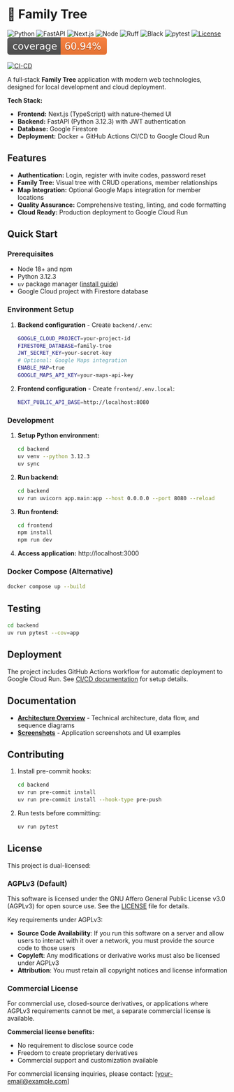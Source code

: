 # 🌳 Family Tree

![Python](https://img.shields.io/badge/Python-3.12.3-blue)
![FastAPI](https://img.shields.io/badge/FastAPI-0.112%2B-009485)
![Next.js](https://img.shields.io/badge/Next.js-14-black)
![Node](https://img.shields.io/badge/Node-20.x-339933)
![Ruff](https://img.shields.io/badge/Lint-ruff-46a7f8)
![Black](https://img.shields.io/badge/Format-black-000000)
![pytest](https://img.shields.io/badge/tests-pytest-0A9EDC)
[![License](https://img.shields.io/badge/License-AGPLv3-blue)](LICENSE)
![Coverage](docs/coverage.svg)

[![CI-CD](https://github.com/r39132/family-tree/actions/workflows/ci-cd.yml/badge.svg)](https://github.com/r39132/family-tree/actions/workflows/ci-cd.yml)

A full‑stack **Family Tree** application with modern web technologies, designed for local development and cloud deployment.

**Tech Stack:**
- **Frontend:** Next.js (TypeScript) with nature‑themed UI
- **Backend:** FastAPI (Python 3.12.3) with JWT authentication
- **Database:** Google Firestore
- **Deployment:** Docker + GitHub Actions CI/CD to Google Cloud Run

## Features

- **Authentication:** Login, register with invite codes, password reset
- **Family Tree:** Visual tree with CRUD operations, member relationships
- **Map Integration:** Optional Google Maps integration for member locations
- **Quality Assurance:** Comprehensive testing, linting, and code formatting
- **Cloud Ready:** Production deployment to Google Cloud Run

## Quick Start

### Prerequisites

- Node 18+ and npm
- Python 3.12.3
- `uv` package manager ([install guide](https://docs.astral.sh/uv/))
- Google Cloud project with Firestore database

### Environment Setup

1. **Backend configuration** - Create `backend/.env`:
   ```bash
   GOOGLE_CLOUD_PROJECT=your-project-id
   FIRESTORE_DATABASE=family-tree
   JWT_SECRET_KEY=your-secret-key
   # Optional: Google Maps integration
   ENABLE_MAP=true
   GOOGLE_MAPS_API_KEY=your-maps-api-key
   ```

2. **Frontend configuration** - Create `frontend/.env.local`:
   ```bash
   NEXT_PUBLIC_API_BASE=http://localhost:8080
   ```

### Development

1. **Setup Python environment:**
   ```bash
   cd backend
   uv venv --python 3.12.3
   uv sync
   ```

2. **Run backend:**
   ```bash
   cd backend
   uv run uvicorn app.main:app --host 0.0.0.0 --port 8080 --reload
   ```

3. **Run frontend:**
   ```bash
   cd frontend
   npm install
   npm run dev
   ```

4. **Access application:** http://localhost:3000

### Docker Compose (Alternative)

```bash
docker compose up --build
```

## Testing

```bash
cd backend
uv run pytest --cov=app
```

## Deployment

The project includes GitHub Actions workflow for automatic deployment to Google Cloud Run. See [CI/CD documentation](docs/ARCHITECTURE.md) for setup details.

## Documentation

- **[Architecture Overview](docs/ARCHITECTURE.md)** - Technical architecture, data flow, and sequence diagrams
- **[Screenshots](docs/SCREENSHOTS.md)** - Application screenshots and UI examples

## Contributing

1. Install pre-commit hooks:
   ```bash
   cd backend
   uv run pre-commit install
   uv run pre-commit install --hook-type pre-push
   ```

2. Run tests before committing:
   ```bash
   uv run pytest
   ```

## License

This project is dual-licensed:

### AGPLv3 (Default)

This software is licensed under the GNU Affero General Public License v3.0 (AGPLv3) for open source use. See the [LICENSE](LICENSE) file for details.

Key requirements under AGPLv3:
- **Source Code Availability**: If you run this software on a server and allow users to interact with it over a network, you must provide the source code to those users
- **Copyleft**: Any modifications or derivative works must also be licensed under AGPLv3
- **Attribution**: You must retain all copyright notices and license information

### Commercial License

For commercial use, closed-source derivatives, or applications where AGPLv3 requirements cannot be met, a separate commercial license is available.

**Commercial license benefits:**
- No requirement to disclose source code
- Freedom to create proprietary derivatives
- Commercial support and customization available

For commercial licensing inquiries, please contact: [your-email@example.com]
